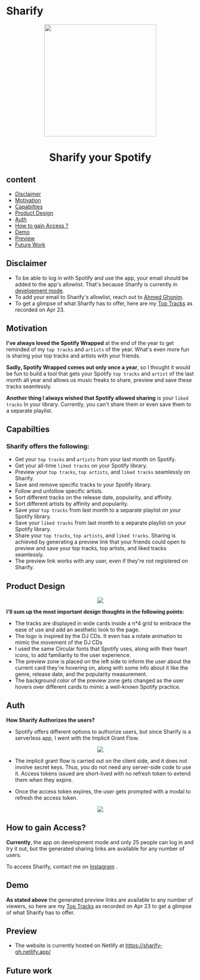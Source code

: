 # Sharify

<p align="center"> 
  <img src="https://user-images.githubusercontent.com/65967989/233854956-300c21e4-cbc6-4fd4-a9b8-613ce8ccfe24.png" style="width: 300px; height: 300px;"/>
</p>
<p align="center"> 
  <h1 align="center">Sharify your Spotify</h1>
</p>


## content
 - [Disclaimer](https://github.com/A-bahaa/Sharify-Documentation#disclaimer) 
 - [Motivation](https://github.com/A-bahaa/Sharify-Documentation#motivation) 
 - [Capabilties](https://github.com/A-bahaa/Sharify-Documentation#capabilties)
 - [Product Design](https://github.com/A-bahaa/Sharify-Documentation#product-design)
 - [Auth](https://github.com/A-bahaa/Sharify-Documentation#auth)
 - [How to gain Access ?](https://github.com/A-bahaa/Sharify-Documentation#how-to-gain-access-) 
 - [Demo](https://github.com/A-bahaa/Sharify-Documentation#demo)
 - [Preview](https://github.com/A-bahaa/Sharify-Documentation#preview)
 - [Future Work](https://github.com/A-bahaa/Sharify-Documentation#future-work) 

## Disclaimer
 - To be able to log in with Spotify and use the app, your email should be added to the app's allowlist. That's because Sharify is currently in [development mode](https://developer.spotify.com/documentation/web-api/concepts/quota-modes#:~:text=App%20Settings%3A-,Development%20mode,-Newly%2Dcreated%20apps).
 - To add your email to Sharify's allowlist, reach out to [Ahmed Ghonim](https://www.linkedin.com/in/ahmed-ghonim-6643251a4/).
 - To get a glimpse of what Sharify has to offer, here are my [Top Tracks](https://sharify-gh.netlify.app/TopTracks?id=6445850d1394f9ebb95f670d) as recorded on Apr 23.
 
 
 ## Motivation
 
 **I've always loved the Spotify Wrapped** at the end of the year to get reminded of my `top tracks` and `artists` of the year. What's even more fun is sharing your top tracks and artists with your friends. 
 
 **Sadly, Spotify Wrapped comes out only once a year**, so I thought it would be fun to build a tool that gets your Spotify `top tracks` and `artist` of the last month all year and allows us music freaks to share, preview and save these tracks seamlessly.
 
 **Another thing I always wished that Spotify allowed sharing** is your `liked tracks` In your library. Currently, you can't share them or even save them to a separate playlist.
 
 ## Capabilties
 
### **Sharify offers the following:**
- Get your `top tracks` and `artists` from your last month on Spotify.
- Get your all-time `liked tracks` on your Spotify library.
- Preview your `top tracks`, `top artists`, and `liked tracks` seamlessly on Sharify.
- Save and remove specific tracks to your Spotify library.
- Follow and unfollow specific artists.
- Sort different tracks on the release date, popularity, and affinity.
- Sort different artists by affinity and popularity.
- Save your `top tracks` from last month to a separate playlist on your Spotify library.
- Save your `liked tracks` from last month to a separate playlist on your Spotify library.
- Share your `top tracks`, `top artists`, and `liked tracks`. Sharing is achieved by generating a preview link that your friends could open to preview and save your top tracks, top artists, and liked tracks seamlessly.
- The preview link works with any user, even if they're not registered on Sharify.


## Product Design

<p align="center"> 
  <img src="https://user-images.githubusercontent.com/65967989/233859149-7caa24cc-534e-41cc-a0c6-d5d064a2cc21.png" />
</p>

**I'll sum up the most important design thoughts in the following points:**

- The tracks are displayed in wide cards inside a n*4 grid to embrace the ease of use and add an aesthetic look to the page.
- The logo is inspired by the DJ CDs. It even has a rotate animation to mimic the movement of the DJ CDs 
- I used the same Circular fonts that Spotify uses, along with their heart icons, to add familiarity to the user experience.
- The preview zone is placed on the left side to inform the user about the current card they're hovering on, along with some info about it like the genre, release date, and the popularity measurement.
- The background color of the preview zone gets changed as the user hovers over different cards to mimic a well-known Spotify practice.




## Auth

**How Sharify Authorizes the users?**

- Spotify offers different options to authorize users, but since Sharify is a serverless app, I went with the Implicit Grant Flow. 
<p align="center"> 
  <img src="https://user-images.githubusercontent.com/65967989/233858341-717911a2-a728-475e-9206-c8fbd3ee11e7.png" />
</p>


- The implicit grant flow is carried out on the client side, and it does not involve secret keys. Thus, you do not need any server-side code to use it. Access tokens issued are short-lived with no refresh token to extend them when they expire.

- Once the access token expires, the user gets prompted with a modal to refresh the access token.

<p align="center"> 
  <img src="https://user-images.githubusercontent.com/65967989/233858332-ad34b5f3-7fea-42c1-92fb-3b6f55926c03.png" />
</p>

## How to gain Access?

**Currently**, the app on development mode and only 25 people can log in and try it out, but the generated sharing links are available for any number of users.

To access Sharify, contact me on [Instagram](https://www.instagram.com/ghonimzz/) .


## Demo 

**As stated above** the generated preview links are available to any number of viewers, so here are my [Top Tracks](https://sharify-gh.netlify.app/TopTracks?id=6445850d1394f9ebb95f670d) as recorded on Apr 23 to get a glimpse of what Sharify has to offer.



## Preview
- The website is currently hosted on Netlify at https://sharify-gh.netlify.app/

## Future work


